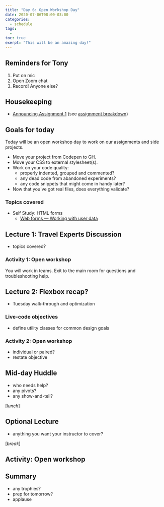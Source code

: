 ```yaml
---
title: "Day 6: Open Workshop Day"
date: 2020-07-06T08:00-03:00
categories:
  - schedule
tags:
  - 
toc: true
exerpt: "This will be an amazing day!"
---
```

## Reminders for Tony
1. Put on mic
2. Open Zoom chat
3. Record! Anyone else?

## Housekeeping
- [Announcing Assignment 1](https://github.com/cprg210/assignments/blob/master/assignment-1/README.md) (see [assignment breakdown](https://github.com/cprg210/assignments/))

## Goals for today
Today will be an open workshop day to work on our assignments and side projects.
- Move your project from Codepen to GH.
- Move your CSS to external stylesheet(s).
- Work on your code quality: 
  - properly indented, grouped and commented?
  - any dead code from abandoned experiments?
  - any code snippets that might come in handy later?
- Now that you've got real files, does everything validate?

### Topics covered
- Self Study: HTML forms
  - [Web forms — Working with user data](https://developer.mozilla.org/en-US/docs/Learn/Forms)

## Lecture 1: Travel Experts Discussion
- topics covered?

### Activity 1: Open workshop
You will work in teams. Exit to the main room for questions and troubleshooting help.

## Lecture 2: Flexbox recap?
- Tuesday walk-through and optimization

### Live-code objectives
- define utility classes for common design goals 

### Activity 2: Open workshop
- individual or paired?
- restate objective

## Mid-day Huddle
- who needs help?
- any pivots?
- any show-and-tell?

[*lunch*]

## Optional Lecture
- anything you want your instructor to cover?

[*break*]

## Activity: Open workshop

## Summary
- any trophies?
- prep for tomorrow?
- applause